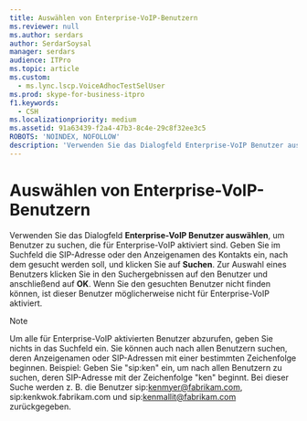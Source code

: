 ```yaml
---
title: Auswählen von Enterprise-VoIP-Benutzern
ms.reviewer: null
ms.author: serdars
author: SerdarSoysal
manager: serdars
audience: ITPro
ms.topic: article
ms.custom:
  - ms.lync.lscp.VoiceAdhocTestSelUser
ms.prod: skype-for-business-itpro
f1.keywords:
  - CSH
ms.localizationpriority: medium
ms.assetid: 91a63439-f2a4-47b3-8c4e-29c8f32ee3c5
ROBOTS: 'NOINDEX, NOFOLLOW'
description: 'Verwenden Sie das Dialogfeld Enterprise-VoIP Benutzer auswählen, um Benutzer zu suchen, die für Enterprise-VoIP aktiviert sind. Geben Sie im Suchfeld die SIP-Adresse oder den Anzeigenamen des Kontakts ein, nach dem gesucht werden soll, und klicken Sie auf Suchen. Zur Auswahl eines Benutzers klicken Sie in den Suchergebnissen auf den Benutzer und anschließend auf OK. Wenn Sie den gesuchten Benutzer nicht finden können, ist dieser Benutzer möglicherweise nicht für Enterprise-VoIP aktiviert.'
---
```


# <a name="select-enterprise-voice-users"></a>Auswählen von Enterprise-VoIP-Benutzern
 
Verwenden Sie das Dialogfeld **Enterprise-VoIP Benutzer auswählen**, um Benutzer zu suchen, die für Enterprise-VoIP aktiviert sind. Geben Sie im Suchfeld die SIP-Adresse oder den Anzeigenamen des Kontakts ein, nach dem gesucht werden soll, und klicken Sie auf **Suchen**. Zur Auswahl eines Benutzers klicken Sie in den Suchergebnissen auf den Benutzer und anschließend auf **OK**. Wenn Sie den gesuchten Benutzer nicht finden können, ist dieser Benutzer möglicherweise nicht für Enterprise-VoIP aktiviert. 
  
> [!NOTE]
> Um alle für Enterprise-VoIP aktivierten Benutzer abzurufen, geben Sie nichts in das Suchfeld ein. Sie können auch nach allen Benutzern suchen, deren Anzeigenamen oder SIP-Adressen mit einer bestimmten Zeichenfolge beginnen. Beispiel: Geben Sie "sip:ken" ein, um nach allen Benutzern zu suchen, deren SIP-Adresse mit der Zeichenfolge "ken" beginnt. Bei dieser Suche werden z. B. die Benutzer sip:kenmyer@fabrikam.com, sip:kenkwok.fabrikam.com und sip:kenmallit@fabrikam.com zurückgegeben. 
  
 
  

